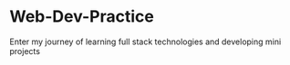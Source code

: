 # Web-Dev-Practice
Enter my journey of learning full stack technologies and developing mini projects